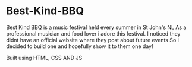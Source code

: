 # Best-Kind-BBQ

Best Kind BBQ is a music festival held every summer in St John's NL 
As a professional musician and food lover i adore this festival. 
I noticed they didnt have an official website where they post about future events
So i decided to build one and hopefully show it to them one day!

Built using HTML, CSS AND JS 

